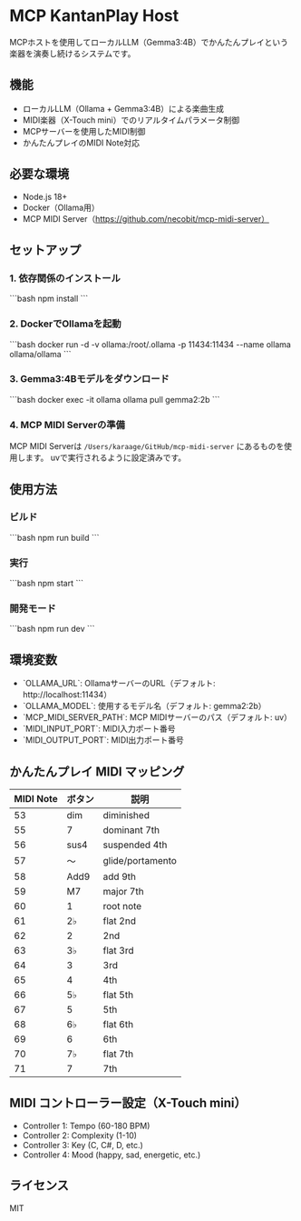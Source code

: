 # MCP KantanPlay Host

MCPホストを使用してローカルLLM（Gemma3:4B）でかんたんプレイという楽器を演奏し続けるシステムです。

## 機能

- ローカルLLM（Ollama + Gemma3:4B）による楽曲生成
- MIDI楽器（X-Touch mini）でのリアルタイムパラメータ制御
- MCPサーバーを使用したMIDI制御
- かんたんプレイのMIDI Note対応

## 必要な環境

- Node.js 18+
- Docker（Ollama用）
- MCP MIDI Server（https://github.com/necobit/mcp-midi-server）

## セットアップ

### 1. 依存関係のインストール

\`\`\`bash
npm install
\`\`\`

### 2. DockerでOllamaを起動

\`\`\`bash
docker run -d -v ollama:/root/.ollama -p 11434:11434 --name ollama ollama/ollama
\`\`\`

### 3. Gemma3:4Bモデルをダウンロード

\`\`\`bash
docker exec -it ollama ollama pull gemma2:2b
\`\`\`

### 4. MCP MIDI Serverの準備

MCP MIDI Serverは `/Users/karaage/GitHub/mcp-midi-server` にあるものを使用します。
uvで実行されるように設定済みです。

## 使用方法

### ビルド

\`\`\`bash
npm run build
\`\`\`

### 実行

\`\`\`bash
npm start
\`\`\`

### 開発モード

\`\`\`bash
npm run dev
\`\`\`

## 環境変数

- \`OLLAMA_URL\`: OllamaサーバーのURL（デフォルト: http://localhost:11434）
- \`OLLAMA_MODEL\`: 使用するモデル名（デフォルト: gemma2:2b）
- \`MCP_MIDI_SERVER_PATH\`: MCP MIDIサーバーのパス（デフォルト: uv）
- \`MIDI_INPUT_PORT\`: MIDI入力ポート番号
- \`MIDI_OUTPUT_PORT\`: MIDI出力ポート番号

## かんたんプレイ MIDI マッピング

| MIDI Note | ボタン | 説明 |
|-----------|--------|------|
| 53 | dim | diminished |
| 55 | 7 | dominant 7th |
| 56 | sus4 | suspended 4th |
| 57 | 〜 | glide/portamento |
| 58 | Add9 | add 9th |
| 59 | M7 | major 7th |
| 60 | 1 | root note |
| 61 | 2♭ | flat 2nd |
| 62 | 2 | 2nd |
| 63 | 3♭ | flat 3rd |
| 64 | 3 | 3rd |
| 65 | 4 | 4th |
| 66 | 5♭ | flat 5th |
| 67 | 5 | 5th |
| 68 | 6♭ | flat 6th |
| 69 | 6 | 6th |
| 70 | 7♭ | flat 7th |
| 71 | 7 | 7th |

## MIDI コントローラー設定（X-Touch mini）

- Controller 1: Tempo (60-180 BPM)
- Controller 2: Complexity (1-10)
- Controller 3: Key (C, C#, D, etc.)
- Controller 4: Mood (happy, sad, energetic, etc.)

## ライセンス

MIT